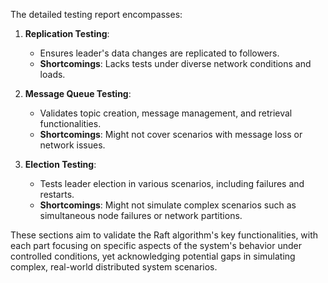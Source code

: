 The detailed testing report encompasses:

1. **Replication Testing**:
   - Ensures leader's data changes are replicated to followers.
   - **Shortcomings**: Lacks tests under diverse network conditions and loads.

2. **Message Queue Testing**:
   - Validates topic creation, message management, and retrieval functionalities.
   - **Shortcomings**: Might not cover scenarios with message loss or network issues.

3. **Election Testing**:
   - Tests leader election in various scenarios, including failures and restarts.
   - **Shortcomings**: Might not simulate complex scenarios such as simultaneous node failures or network partitions.

These sections aim to validate the Raft algorithm's key functionalities, with each part focusing on specific aspects of the system's behavior under controlled conditions, yet acknowledging potential gaps in simulating complex, real-world distributed system scenarios.